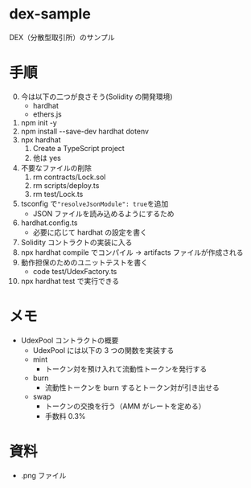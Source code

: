 # dex-sample

DEX（分散型取引所）のサンプル

# 手順

0. 今は以下の二つが良さそう(Solidity の開発環境)
   - hardhat
   - ethers.js
1. npm init -y
2. npm install --save-dev hardhat dotenv
3. npx hardhat
   1. Create a TypeScript project
   2. 他は yes
4. 不要なファイルの削除
   1. rm contracts/Lock.sol
   2. rm scripts/deploy.ts
   3. rm test/Lock.ts
5. tsconfig で`"resolveJsonModule": true`を追加
   - JSON ファイルを読み込めるようにするため
6. hardhat.config.ts
   - 必要に応じて hardhat の設定を書く
7. Solidity コントラクトの実装に入る
8. npx hardhat compile でコンパイル -> artifacts ファイルが作成される
9. 動作担保のためのユニットテストを書く
   - code test/UdexFactory.ts
10. npx hardhat test で実行できる

# メモ

- UdexPool コントラクトの概要
  - UdexPool には以下の 3 つの関数を実装する
  - mint
    - トークン対を預け入れて流動性トークンを発行する
  - burn
    - 流動性トークンを burn するとトークン対が引き出せる
  - swap
    - トークンの交換を行う（AMM がレートを定める）
    - 手数料 0.3%

# 資料

- .png ファイル
